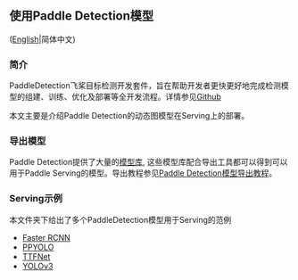 ## 使用Paddle Detection模型

([English](./README.md)|简体中文)

### 简介

PaddleDetection飞桨目标检测开发套件，旨在帮助开发者更快更好地完成检测模型的组建、训练、优化及部署等全开发流程。详情参见[Github](https://github.com/PaddlePaddle/PaddleDetection/tree/master/dygraph)

本文主要是介绍Paddle Detection的动态图模型在Serving上的部署。

### 导出模型

Paddle Detection提供了大量的[模型库](https://github.com/PaddlePaddle/PaddleDetection/blob/master/dygraph/docs/MODEL_ZOO_cn.md), 这些模型库配合导出工具都可以得到可以用于Paddle Serving的模型。导出教程参见[Paddle Detection模型导出教程](https://github.com/PaddlePaddle/PaddleDetection/blob/master/dygraph/deploy/EXPORT_MODEL.md)。

### Serving示例
本文件夹下给出了多个PaddleDetection模型用于Serving的范例

- [Faster RCNN](./faster_rcnn_r50_fpn_1x_coco)
- [PPYOLO](./ppyolo_r50vd_dcn_1x_coco)
- [TTFNet](./ttfnet_darknet53_1x_coco)
- [YOLOv3](./yolov3_darknet53_270e_coco)


